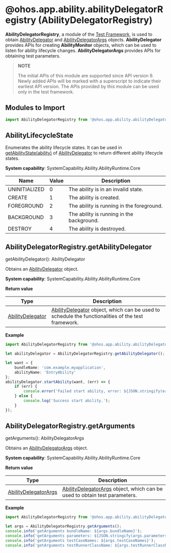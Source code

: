 # @ohos.app.ability.abilityDelegatorRegistry (AbilityDelegatorRegistry)

**AbilityDelegatorRegistry**, a module of the [Test Framework](../../ability-deprecated/ability-delegator.md), is used to obtain [AbilityDelegator](js-apis-inner-application-abilityDelegator.md) and [AbilityDelegatorArgs](js-apis-inner-application-abilityDelegatorArgs.md) objects. **AbilityDelegator** provides APIs for creating **AbilityMonitor** objects, which can be used to listen for ability lifecycle changes. **AbilityDelegatorArgs** provides APIs for obtaining test parameters.

> **NOTE**
> 
> The initial APIs of this module are supported since API version 9. Newly added APIs will be marked with a superscript to indicate their earliest API version.
> The APIs provided by this module can be used only in the test framework.

## Modules to Import

```ts
import AbilityDelegatorRegistry from '@ohos.app.ability.abilityDelegatorRegistry';
```

## AbilityLifecycleState

Enumerates the ability lifecycle states. It can be used in [getAbilityState(ability)](js-apis-inner-application-abilityDelegator.md#getabilitystate9) of [AbilityDelegator](js-apis-inner-application-abilityDelegator.md) to return different ability lifecycle states.

**System capability**: SystemCapability.Ability.AbilityRuntime.Core

| Name         | Value  | Description                       |
| ------------- | ---- | --------------------------- |
| UNINITIALIZED | 0    | The ability is in an invalid state.  |
| CREATE        | 1    | The ability is created.|
| FOREGROUND    | 2    | The ability is running in the foreground.  |
| BACKGROUND    | 3    | The ability is running in the background.  |
| DESTROY       | 4    | The ability is destroyed.|

## AbilityDelegatorRegistry.getAbilityDelegator

getAbilityDelegator(): AbilityDelegator

Obtains an [AbilityDelegator](js-apis-inner-application-abilityDelegator.md) object.

**System capability**: SystemCapability.Ability.AbilityRuntime.Core

**Return value**

| Type                                                        | Description                                                        |
| ------------------------------------------------------------ | ------------------------------------------------------------ |
| [AbilityDelegator](js-apis-inner-application-abilityDelegator.md#AbilityDelegator) | [AbilityDelegator](js-apis-inner-application-abilityDelegator.md#AbilityDelegator) object, which can be used to schedule the functionalities of the test framework.|

**Example**

```ts
import AbilityDelegatorRegistry from '@ohos.app.ability.abilityDelegatorRegistry';

let abilityDelegator = AbilityDelegatorRegistry.getAbilityDelegator();

let want = {
    bundleName: 'com.example.myapplication',
    abilityName: 'EntryAbility'
};
abilityDelegator.startAbility(want, (err) => {
    if (err) {
        console.error('Failed start ability, error: ${JSON.stringify(err)}');
    } else {
        console.log('Success start ability.');
    }
});
```

## AbilityDelegatorRegistry.getArguments

getArguments(): AbilityDelegatorArgs

Obtains an [AbilityDelegatorArgs](js-apis-inner-application-abilityDelegatorArgs.md) object.

**System capability**: SystemCapability.Ability.AbilityRuntime.Core

**Return value**

| Type                                                        | Description                                                        |
| ------------------------------------------------------------ | ------------------------------------------------------------ |
| [AbilityDelegatorArgs](js-apis-inner-application-abilityDelegatorArgs.md) | [AbilityDelegatorArgs](js-apis-inner-application-abilityDelegatorArgs.md) object, which can be used to obtain test parameters.|

**Example**

```ts
import AbilityDelegatorRegistry from '@ohos.app.ability.abilityDelegatorRegistry';

let args = AbilityDelegatorRegistry.getArguments();
console.info('getArguments bundleName: ${args.bundleName}');
console.info('getArguments parameters: ${JSON.stringify(args.parameters)}');
console.info('getArguments testCaseNames: ${args.testCaseNames}');
console.info('getArguments testRunnerClassName: ${args.testRunnerClassName}');
```
